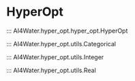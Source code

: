 # HyperOpt

::: AI4Water.hyper_opt.hyper_opt.HyperOpt 

::: AI4Water.hyper_opt.utils.Categorical 

::: AI4Water.hyper_opt.utils.Integer 

::: AI4Water.hyper_opt.utils.Real 